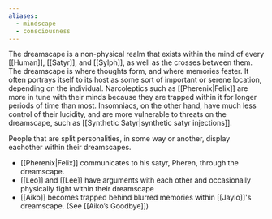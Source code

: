 ```yaml
---
aliases:
  - mindscape
  - consciousness
---
```

The dreamscape is a non-physical realm that exists within the mind of every [[Human]], [[Satyr]], and [[Sylph]], as well as the crosses between them. The dreamscape is where thoughts form, and where memories fester. It often portrays itself to its host as some sort of important or serene location, depending on the individual. Narcoleptics such as [[Pherenix|Felix]] are more in tune with their minds because they are trapped within it for longer periods of time than most. Insomniacs, on the other hand, have much less control of their lucidity, and are more vulnerable to threats on the dreamscape, such as [[Synthetic Satyr|synthetic satyr injections]].

People that are split personalities, in some way or another, display eachother within their dreamscapes. 

- [[Pherenix|Felix]] communicates to his satyr, Pheren, through the dreamscape.
- [[Leo]] and [[Lee]] have arguments with each other and occasionally physically fight within their dreamscape
- [[Aiko]] becomes trapped behind blurred memories within [[Jaylo]]'s dreamscape. (See [[Aiko’s Goodbye]])
